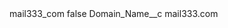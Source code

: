 <?xml version="1.0" encoding="UTF-8"?>
<CustomMetadata xmlns="http://soap.sforce.com/2006/04/metadata" xmlns:xsi="http://www.w3.org/2001/XMLSchema-instance" xmlns:xsd="http://www.w3.org/2001/XMLSchema">
    <label>mail333_com</label>
    <protected>false</protected>
    <values>
        <field>Domain_Name__c</field>
        <value xsi:type="xsd:string">mail333.com</value>
    </values>
</CustomMetadata>
